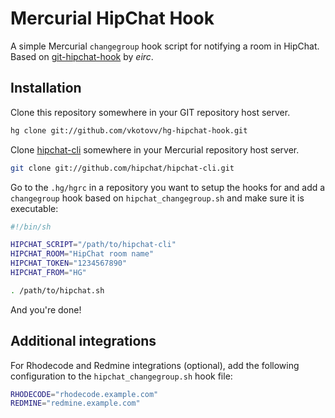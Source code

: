 # Mercurial HipChat Hook

A simple Mercurial `changegroup` hook script for notifying a room in HipChat.
Based on [git-hipchat-hook](https://github.com/eirc/git-hipchat-hook) by *eirc*.

## Installation

Clone this repository somewhere in your GIT repository host server.

```sh
hg clone git://github.com/vkotovv/hg-hipchat-hook.git

```

Clone [hipchat-cli](https://github.com/hipchat/hipchat-cli) somewhere in your Mercurial repository host server.

```sh
git clone git://github.com/hipchat/hipchat-cli.git
```
Go to the `.hg/hgrc` in a repository you want to setup the hooks for and add a `changegroup` hook based on `hipchat_changegroup.sh` and make sure it is executable:

```sh
#!/bin/sh

HIPCHAT_SCRIPT="/path/to/hipchat-cli"
HIPCHAT_ROOM="HipChat room name"
HIPCHAT_TOKEN="1234567890"
HIPCHAT_FROM="HG"

. /path/to/hipchat.sh
```

And you're done!

## Additional integrations

For Rhodecode and Redmine integrations (optional), add the following configuration to the `hipchat_changegroup.sh` hook file:
```sh
RHODECODE="rhodecode.example.com"
REDMINE="redmine.example.com"
```
